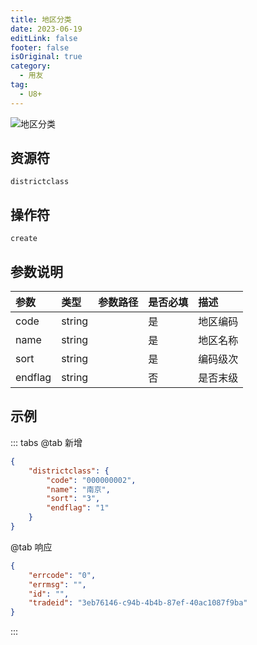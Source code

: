 ```yaml
---
title: 地区分类
date: 2023-06-19
editLink: false
footer: false
isOriginal: true
category:
  - 用友
tag:
  - U8+
---
```


![地区分类](https://nas.ilyl.life:8092/yonyou/districtclass.gif)

## 资源符

`districtclass`
  
## 操作符

`create`

## 参数说明

|参数|类型|参数路径|是否必填|描述|
|:-|:-|:-|:-|:-|
|code|string||是|地区编码|
|name|string||是|地区名称|
|sort|string||是|编码级次|
|endflag|string||否|是否末级|

## 示例

::: tabs
@tab 新增

```json
{
    "districtclass": {
        "code": "000000002",
        "name": "南京",
        "sort": "3",
        "endflag": "1"
    }
}
```

@tab 响应

```json
{
    "errcode": "0",
    "errmsg": "",
    "id": "",
    "tradeid": "3eb76146-c94b-4b4b-87ef-40ac1087f9ba"
}
```

:::
